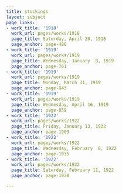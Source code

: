 ```yaml
---
title: stockings
layout: subject
page_links:
- work_title: '1918'
  work_url: pages/works/1918
  page_title: Saturday, April 20, 1918
  page_anchor: page-486
- work_title: '1919'
  work_url: pages/works/1919
  page_title: Wednesday, January  8, 1919
  page_anchor: page-761
- work_title: '1919'
  work_url: pages/works/1919
  page_title: Monday, March 31, 1919
  page_anchor: page-843
- work_title: '1919'
  work_url: pages/works/1919
  page_title: Wednesday, April 16, 1919
  page_anchor: page-859
- work_title: '1922'
  work_url: pages/works/1922
  page_title: Friday, January 13, 1922
  page_anchor: page-1909
- work_title: '1922'
  work_url: pages/works/1922
  page_title: Wednesday, February  8, 1922
  page_anchor: page-1935
- work_title: '1922'
  work_url: pages/works/1922
  page_title: Saturday, February 11, 1922
  page_anchor: page-1938

---
```

